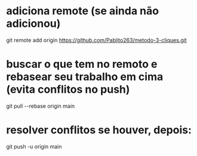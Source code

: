 # adiciona remote (se ainda não adicionou)
git remote add origin https://github.com/Pablito263/metodo-3-cliques.git

# buscar o que tem no remoto e rebasear seu trabalho em cima (evita conflitos no push)
git pull --rebase origin main

# resolver conflitos se houver, depois:
git push -u origin main
